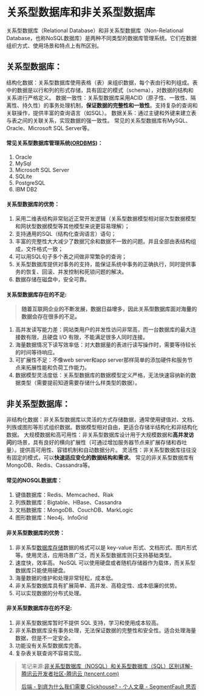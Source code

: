 

# 关系型数据库和非关系型数据库

关系型数据库（Relational Database）和非关系型数据库（Non-Relational Database，也称NoSQL数据库）是两种不同类型的数据库管理系统。它们在数据组织方式、使用场景和特点上有所区别。

## 关系型数据库：

结构化数据：关系型数据库使用表格（表）来组织数据，每个表由行和列组成。表中的数据是以行和列的形式存储，具有固定的模式（schema），对数据的结构和关系进行严格定义。
数据一致性：关系型数据库采用ACID（原子性、一致性、隔离性、持久性）的事务处理机制，**保证数据的完整性和一致性**。支持复杂的查询和关联操作，提供丰富的查询语言（如SQL）。
数据关系：通过主键和外键来建立表与表之间的关联关系，实现数据的强一致性。
常见的关系型数据库有MySQL、Oracle、Microsoft SQL Server等。

#### 常见关系型数据库管理系统([ORDBMS](https://cloud.tencent.com/developer/tools/blog-entry?target=https%3A%2F%2Fbaike.baidu.com%2Fitem%2FORDBMS%2F870762&source=article&objectId=1784274))：

1.  Oracle 
2.  MySql 
3.  Microsoft SQL Server 
4.  SQLite 
5.  PostgreSQL 
6.  IBM DB2

#### 关系型数据库的优势：

1.  采用二维表结构非常贴近正常开发逻辑（关系型数据模型相对层次型数据模型和网状型数据模型等其他模型来说更容易理解）； 
2.  支持通用的SQL（结构化查询语言）语句； 
3.  丰富的完整性大大减少了数据冗余和数据不一致的问题。并且全部由表结构组成，文件格式一致； 
4.  可以用SQL句子多个表之间做非常繁杂的查询； 
5.  关系型数据库提供对事务的支持，能保证系统中事务的正确执行，同时提供事务的恢复、回滚、并发控制和死锁问题的解决。 
6.  数据存储在磁盘中，安全可靠。 

#### 关系型数据库存在的不足:

>  **随着互联网企业的不断发展，数据日益增多，因此关系型数据库面对海量的数据会存在很多的不足。** 

1.  高并发读写能力差：网站类用户的并发性访问非常高，而一台数据库的最大连接数有限，且硬盘 I/O 有限，不能满足很多人同时连接。 
2.  海量数据情况下读写效率低：对大数据量的表进行读写操作时，需要等待较长的时间等待响应。 
3.  可扩展性不足：不像web server和app server那样简单的添加硬件和服务节点来拓展性能和负荷工作能力。 
4.  数据模型灵活度低：关系型数据库的数据模型定义严格，无法快速容纳新的数据类型（需要提前知道需要存储什么样类型的数据）。

## 非关系型数据库：

非结构化数据：非关系型数据库以灵活的方式存储数据，通常使用键值对、文档、列族或图形等形式组织数据。数据模型相对自由，更适合存储半结构化和非结构化数据。
大规模数据和高可用性：非关系型数据库设计用于大规模数据和**高并发访问**的场景，具有良好的横向扩展性（可通过增加服务器节点来扩展存储和吞吐量）。提供高可用性、容错机制和自动数据分片。
灵活性：非关系型数据库往往没有固定的模式，可以**快速适应变化的数据结构和需求**。
常见的非关系型数据库有MongoDB、Redis、Cassandra等。

#### 常见的NOSQL数据库：

1.  键值数据库：Redis、Memcached、Riak 
2.  列族数据库：Bigtable、HBase、Cassandra 
3.  文档数据库：MongoDB、CouchDB、MarkLogic 
4.  图形数据库：Neo4j、InfoGrid

#### 非关系型数据库的优势：

1.  非关系型[数据库存储](https://cloud.tencent.com/product/crs?from_column=20065&from=20065)数据的格式可以是 key-value 形式、文档形式、图片形式等。使用灵活，应用场景广泛，而关系型数据库则只支持基础类型。 
2.  速度快，效率高。 NoSQL 可以使用硬盘或者随机存储器作为载体，而关系型数据库只能使用硬盘。 
3.  海量数据的维护和处理非常轻松，成本低。 
4.  非关系型数据库具有扩展简单、高并发、高稳定性、成本低廉的优势。 
5.  可以实现数据的分布式处理。 

#### 非关系型数据库存在的不足:

1.  非关系型数据库暂时不提供 SQL 支持，学习和使用成本较高。 
2.  非关系数据库没有事务处理，无法保证数据的完整性和安全性。适合处理海量数据，但是不一定安全。 
3.  功能没有关系型数据库完善。 
4.  复杂表关联查询不容易实现。





> 笔记来源:[非关系型数据库（NOSQL）和关系型数据库（SQL）区别详解-腾讯云开发者社区-腾讯云 (tencent.com)](https://cloud.tencent.com/developer/article/1784274)
>
> [后端 - 到底为什么我们需要 Clickhouse? - 个人文章 - SegmentFault 思否](https://segmentfault.com/a/1190000042686751)